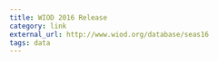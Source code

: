 ```yaml
---
title: WIOD 2016 Release
category: link
external_url: http://www.wiod.org/database/seas16
tags: data
---
```

